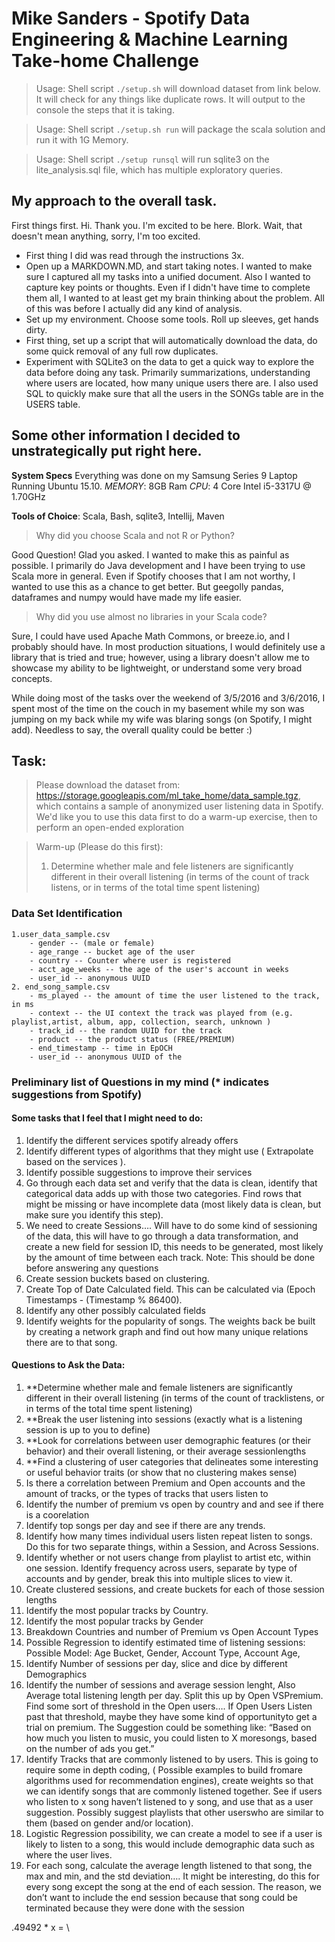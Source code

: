 # Mike Sanders - Spotify Data Engineering & Machine Learning Take-home Challenge

>Usage: Shell script `./setup.sh` will download dataset from link below. It will check for any things like duplicate rows. It will output to the console the steps that it is taking.

>Usage: Shell script `./setup.sh run`  will package the scala solution and run it with 1G Memory.

>Usage: Shell script `./setup runsql` will run sqlite3 on the lite_analysis.sql file, which has multiple exploratory queries. 
## My approach to the overall task.

First things first. Hi. Thank you. I'm excited to be here. Blork. Wait, that doesn't mean anything, sorry, I'm too excited.

- First thing I did was read through the instructions 3x.
- Open up a MARKDOWN.MD, and start taking notes. I wanted to make sure I captured all my tasks into a unified document. Also I wanted to capture key points or thoughts. Even if I didn't have time to complete them all, I wanted to at least get my brain thinking about the problem. All of this was before I actually did any kind of analysis.
- Set up my environment. Choose some tools. Roll up sleeves, get hands dirty.  
- First thing, set up a script that will automatically download the data, do some quick removal of any full row duplicates.
- Experiment with SQLite3 on the data to get a quick way to explore the data before doing any task. Primarily summarizations, understanding where users are located, how many unique users there are. I also used SQL to quickly make sure that all the users in the SONGs table are in the USERS table. 


## Some other information I decided to unstrategically put right here.

**System Specs**
Everything was done on my Samsung Series 9 Laptop Running Ubuntu 15.10. 
*MEMORY*: 8GB Ram 
*CPU*: 4 Core Intel i5-3317U @ 1.70GHz

**Tools of Choice**: Scala, Bash, sqlite3, Intellij, Maven

>Why did you choose Scala and not R or Python?

Good Question! Glad you asked. I wanted to make this as painful as possible. I primarily do Java development and I have been trying to use Scala more in general. Even if Spotify chooses that I am not worthy, I wanted to use this as a chance to get better. But geegolly pandas, dataframes and numpy would have made my life easier. 

>Why did you use almost no libraries in your Scala code?

Sure, I could have used Apache Math Commons, or breeze.io, and I probably should have. In most production situations, I would definitely use a library that is tried and true; however, using a library doesn't allow me to showcase my ability to be lightweight, or understand some very broad concepts. 

While doing most of the tasks over the weekend of 3/5/2016 and 3/6/2016, I spent most of the time on the couch in my basement while my son was jumping on my back while my wife was blaring songs (on Spotify, I might add). Needless to say, the overall quality could be better :)

## Task: 
> Please download the dataset from: https://storage.googleapis.com/ml_take_home/data_sample.tgz, which contains a sample of anonymized user listening data in Spotify. We'd like you to use this data first to do a warm-up exercise, then to perform an open-ended exploration

> Warm-up (Please do this first):
> 1. Determine whether male and fele listeners are significantly different in their overall listening (in terms of the count of track listens, or in terms of the total time spent listening)

### Data Set Identification 
	1.user_data_sample.csv
		- gender -- (male or female)
		- age_range -- bucket age of the user
		- country -- Counter where user is registered
		- acct_age_weeks -- the age of the user's account in weeks
		- user_id -- anonymous UUID 
	2. end_song_sample.csv
		- ms_played -- the amount of time the user listened to the track, in ms
		- context -- the UI context the track was played from (e.g. playlist,artist, album, app, collection, search, unknown )
		- track_id -- the random UUID for the track
		- product -- the product status (FREE/PREMIUM)
		- end_timestamp -- time in EpOCH
		- user_id -- anonymous UUID of the 

	
### Preliminary list of Questions in my mind (* indicates suggestions from Spotify)

#### Some tasks that I feel that I might need to do:
1. Identify the different services spotify already offers
2. Identify different types of algorithms that they might use ( Extrapolate based on the services ). 
3. Identify possible suggestions to improve their services
4. Go through each data set and verify that the data is clean, identify that categorical data adds up with those two categories. Find rows that 	might be missing or have incomplete data (most likely data is clean, but make sure you identify this step).
5. We need to create Sessions…. Will have to do some kind of sessioning of the data, this will have to go through a data transformation, and 	create a new field for session ID, this needs to be generated, most likely by the amount of time between each track. Note: This should be done 	before answering any questions
6. Create session buckets based on clustering.
7. Create Top of Date Calculated field. This can be calculated via (Epoch Timestamps - (Timestamp % 86400).
8. Identify any other possibly calculated fields
9. Identify weights for the popularity of songs. The weights back be built by creating a network graph and find out how many unique relations there are to that song. 

#### Questions to Ask the Data:
1. **Determine whether male and female listeners are significantly different in their overall listening (in terms of the count of tracklistens, 	or in terms of the total time spent listening)
2. **Break the user listening into sessions (exactly what is a listening session is up to you to define)
3. **Look for correlations between user demographic features (or their behavior) and their overall listening, or their average sessionlengths
4. **Find a clustering of user categories that delineates some interesting or useful behavior traits (or show that no clustering makes sense)
5. Is there a correlation between Premium and Open accounts and the amount of tracks, or the types of tracks that users listen to
6. Identify the number of premium vs open by country and and see if there is a coorelation
7. Identify top songs per day and see if there are any trends. 
8. Identify how many times individual users listen repeat listen to songs. Do this for two separate things, within a Session, and Across Sessions.
9. Identify whether or not users change from playlist to artist etc, within one session. Identify frequency across users, separate by type of 	accounts and by gender, break this into multiple slices to view it.
10. Create clustered sessions, and create buckets for each of those session lengths
11. Identify the most popular tracks by Country. 
12. Identify the most popular tracks by Gender
13. Breakdown Countries and number of Premium vs Open Account Types
14. Possible Regression to identify estimated time of listening sessions: Possible Model:  Age Bucket, Gender, Account Type, Account Age, 
15. Identify Number of sessions per day, slice and dice by different Demographics
16. Identify the number of sessions and average session lenght, Also Average total listening length per day. Split this up by Open VSPremium. 	Find some sort of threshold in the Open users…. If Open Users Listen past that threshold, maybe they have some kind of opportunityto get a 	trial on premium. The Suggestion could be something like: “Based on how much you listen to music, you could listen to X moresongs, based on the 	number of ads you get.”
17. Identify Tracks that are commonly listened to by users. This is going to require some in depth coding, ( Possible examples to build fromare 	algorithms used for recommendation engines), create weights so that we can identify songs that are commonly listened together. See if users who 	listen to x song haven’t listened to y song, and use that as a user suggestion. Possibly suggest playlists that other userswho are similar to 	them (based on gender and/or location).
18. Logistic Regression possibility, we can create a model to see if a user is likely to listen to a song, this would include demographic data 	such as where the user lives.
19. For each song, calculate the average length listened to that song, the max and min, and the std deviation…. It might be interesting, do this 	for every song except the song at the end of each session. The reason, we don’t want to include the end session because that song could be 	terminated because they were done with the session	

.49492 * x = \